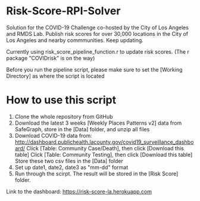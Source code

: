 # Risk-Score-RPI-Solver
Solution for the COVID-19 Challenge co-hosted by the City of Los Angeles and RMDS Lab. Publish risk scores for over 30,000 locations in the City of Los Angeles and nearby commmunities. Keep updating.

Currently using risk_score_pipeline_function.r to update risk scores.
(The r package "COVIDrisk" is on the way)

Before you run the pipeline script, please make sure to set the [Working Directory] as where the script is located

# How to use this script
 1. Clone the whole repository from GitHub
 2. Download the latest 3 weeks [Weekly Places Patterns v2] data from SafeGraph, store in the [Data] folder, and unzip all files
 3. Download COVID-19 data from: http://dashboard.publichealth.lacounty.gov/covid19_surveillance_dashboard/
    Click [Table: Community Case/Death], then click [Download this table]
    Click [Table: Community Testing], then click [Download this table]
    Store these two csv files in the [Data] folder
 4. Set up date1, date2, date3 as "mm-dd" format
 5. Run through the scirpt. The result will be stored in the [Risk Score] folder.

Link to the dashboard: https://risk-score-la.herokuapp.com
